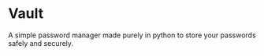 # Vault
A simple password manager made purely in python to store your passwords safely and securely.
